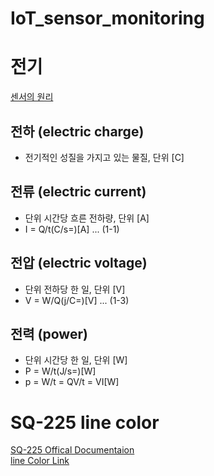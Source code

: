 # IoT_sensor_monitoring

# 전기
<a href="https://web.yonsei.ac.kr/hgjung/Lectures/PME306/A2.%20%EC%84%BC%EC%84%9C%EC%9D%98%20%EC%9B%90%EB%A6%AC.pdf"> 센서의 원리 </a>

## 전하 (electric charge) 
- 전기적인 성질을 가지고 있는 물질, 단위 [C]


## 전류 (electric current)
- 단위 시간당 흐른 전하량, 단위 [A]
- I = Q/t(C/s=)[A] ... (1-1)

## 전압 (electric voltage)
- 단위 전하당 한 일, 단위 [V]
- V = W/Q(j/C=)[V] ... (1-3)

## 전력 (power) 
- 단위 시간당 한 일, 단위 [W]
- P = W/t(J/s=)[W] 
- p = W/t = QV/t = VI[W]


# SQ-225 line color 
<a href="https://www.apogeeinstruments.com/content/SQ-212-215-manual.pdf"> SQ-225 Offical Documentaion</a><br>
<a href="https://www.apogeeinstruments.com/apogee-wiring-guide/"> line Color Link </a>

